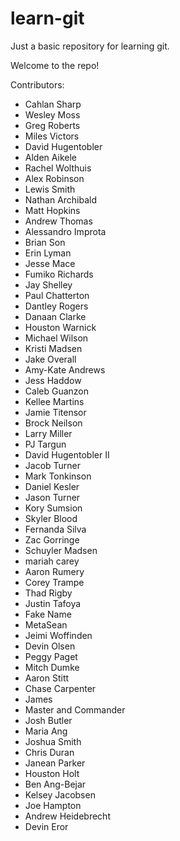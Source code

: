 learn-git
=========

Just a basic repository for learning git.

Welcome to the repo!

Contributors:
* Cahlan Sharp
* Wesley Moss
* Greg Roberts
* Miles Victors
* David Hugentobler
* Alden Aikele
* Rachel Wolthuis
* Alex Robinson
* Lewis Smith
* Nathan Archibald
* Matt Hopkins
* Andrew Thomas
* Alessandro Improta
* Brian Son
* Erin Lyman
* Jesse Mace
* Fumiko Richards
* Jay Shelley
* Paul Chatterton
* Dantley Rogers
* Danaan Clarke
* Houston Warnick
* Michael Wilson
* Kristi Madsen
* Jake Overall
* Amy-Kate Andrews
* Jess Haddow
* Caleb Guanzon
* Kellee Martins
* Jamie Titensor
* Brock Neilson
* Larry Miller
* PJ Targun
* David Hugentobler II
* Jacob Turner
* Mark Tonkinson
* Daniel Kesler
* Jason Turner
* Kory Sumsion
* Skyler Blood
* Fernanda Silva
* Zac Gorringe
* Schuyler Madsen
* mariah carey
* Aaron Rumery
* Corey Trampe
* Thad Rigby
* Justin Tafoya
* Fake Name
* MetaSean
* Jeimi Woffinden
* Devin Olsen
* Peggy Paget
* Mitch Dumke
* Aaron Stitt
* Chase Carpenter 
* James
* Master and Commander
* Josh Butler
* Maria Ang
* Joshua Smith
* Chris Duran
* Janean Parker
* Houston Holt
* Ben Ang-Bejar
* Kelsey Jacobsen
* Joe Hampton
* Andrew Heidebrecht
* Devin Eror

